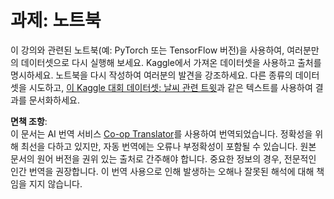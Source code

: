 <!--
CO_OP_TRANSLATOR_METADATA:
{
  "original_hash": "47f7d3c6a5373543e051e4d1140ce898",
  "translation_date": "2025-08-24T21:24:10+00:00",
  "source_file": "lessons/5-NLP/16-RNN/assignment.md",
  "language_code": "ko"
}
-->
# 과제: 노트북

이 강의와 관련된 노트북(예: PyTorch 또는 TensorFlow 버전)을 사용하여, 여러분만의 데이터셋으로 다시 실행해 보세요. Kaggle에서 가져온 데이터셋을 사용하고 출처를 명시하세요. 노트북을 다시 작성하여 여러분의 발견을 강조하세요. 다른 종류의 데이터셋을 시도하고, [이 Kaggle 대회 데이터셋: 날씨 관련 트윗](https://www.kaggle.com/competitions/crowdflower-weather-twitter/data?select=train.csv)과 같은 텍스트를 사용하여 결과를 문서화하세요.

**면책 조항**:  
이 문서는 AI 번역 서비스 [Co-op Translator](https://github.com/Azure/co-op-translator)를 사용하여 번역되었습니다. 정확성을 위해 최선을 다하고 있지만, 자동 번역에는 오류나 부정확성이 포함될 수 있습니다. 원본 문서의 원어 버전을 권위 있는 출처로 간주해야 합니다. 중요한 정보의 경우, 전문적인 인간 번역을 권장합니다. 이 번역 사용으로 인해 발생하는 오해나 잘못된 해석에 대해 책임을 지지 않습니다.